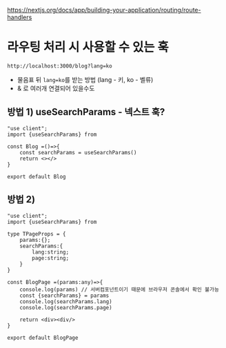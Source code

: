 https://nextjs.org/docs/app/building-your-application/routing/route-handlers

# 라우팅 처리 시 사용할 수 있는 훅

`http://localhost:3000/blog?lang=ko`

- 물음표 뒤 `lang=ko`를 받는 방법 (lang - 키, ko - 벨류)
- & 로 여러개 연결되어 있을수도

## 방법 1) useSearchParams - 넥스트 훅?

```tsx
"use client";
import {useSearchParams} from

const Blog =()=>{
    const searchParams = useSearchParams()
    return <></>
}

export default Blog
```

## 방법 2)

```tsx
"use client";
import {useSearchParams} from

type TPageProps = {
    params:{};
    searchParams:{
        lang:string;
        page:string;
    }
}

const BlogPage =(params:any)=>{
    console.log(params) // 서버컴포넌트이기 때문에 브라우저 콘솔에서 확인 불가능
    const {searchParams} = params
    console.log(searchParams.lang)
    console.log(searchParams.page)

    return <div><div/>
}

export default BlogPage
```
